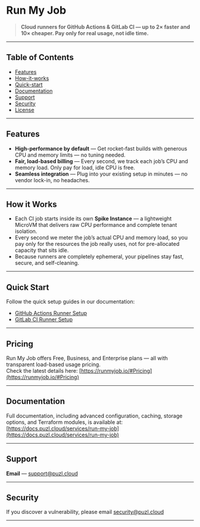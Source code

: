 # Run My Job

> **Cloud runners for GitHub Actions & GitLab CI — up to 2× faster and 10× cheaper. Pay only for real usage, not idle time.**
---

## Table of Contents
- [Features](#features)
- [How-it-works](#how-it-works)
- [Quick-start](#quick-start)
- [Documentation](#documentation)
- [Support](#support)
- [Security](#security)
- [License](#license)

---

## Features

- **High-performance by default** — Get rocket-fast builds with generous CPU and memory limits — no tuning needed.
- **Fair, load-based billing** — Every second, we track each job’s CPU and memory load. Only pay for load, idle CPU is free.
- **Seamless integration** — Plug into your existing setup in minutes — no vendor lock-in, no headaches.

---

## How it Works

- Each CI job starts inside its own **Spike Instance** — a lightweight MicroVM that delivers raw CPU performance and complete tenant isolation.  
- Every second we meter the job’s actual CPU and memory load, so you pay only for the resources the job really uses, not for pre-allocated capacity that sits idle.  
- Because runners are completely ephemeral, your pipelines stay fast, secure, and self-cleaning.

---

## Quick Start

Follow the quick setup guides in our documentation:

- [GitHub Actions Runner Setup](https://docs.puzl.cloud/services/run-my-job/github-actions/quick-setup-of-github-runner)  
- [GitLab CI Runner Setup](https://docs.puzl.cloud/services/run-my-job/gitlab-pipelines/quick-setup-of-gitlab-runner)

---

## Pricing

Run My Job offers Free, Business, and Enterprise plans — all with transparent load-based usage pricing.  
Check the latest details here: [https://runmyjob.io/#Pricing](https://runmyjob.io/#Pricing)

---

## Documentation

Full documentation, including advanced configuration, caching, storage options, and Terraform modules, is available at:  
[https://docs.puzl.cloud/services/run-my-job](https://docs.puzl.cloud/services/run-my-job)

---

## Support

**Email** — support@puzl.cloud  

---

## Security

If you discover a vulnerability, please email security@puzl.cloud

---

